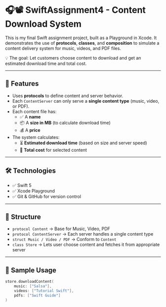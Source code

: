 # 🎧📽️ SwiftAssignment4 - Content Download System

This is my final Swift assignment project, built as a Playground in Xcode. It demonstrates the use of **protocols**, **classes**, and **composition** to simulate a content delivery system for music, videos, and PDF files. 

💡 The goal: Let customers choose content to download and get an estimated download time and total cost.

---

## 🚀 Features

- Uses **protocols** to define content and server behavior.
- Each `ContentServer` can only serve a **single content type** (music, video, or PDF).
- Each content file has:
  - ✅ A **name**
  - 📦 A **size in MB** (to calculate download time)
  - 💰 A **price**
- The system calculates:
  - ⏳ **Estimated download time** (based on size and server speed)
  - 🧾 **Total cost** for selected content

---

## 🛠 Technologies

- ✅ Swift 5
- ✅ Xcode Playground
- ✅ Git & GitHub for version control

---

## 📁 Structure

- `protocol Content` → Base for Music, Video, PDF
- `protocol ContentServer` → Each server handles a single content type
- `struct Music / Video / PDF` → Conform to `Content`
- `class Store` → Lets user choose content and fetches it from appropriate server

---

## 🧪 Sample Usage

```swift
store.downloadContent(
    music: ["Salsa"], 
    videos: ["Tutorial Swift"], 
    pdfs: ["Swift Guide"]
)
